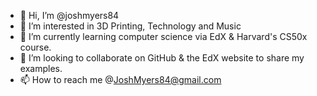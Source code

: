 - 👋 Hi, I’m @joshmyers84
- 👀 I’m interested in 3D Printing, Technology and Music
- 🌱 I’m currently learning computer science via EdX & Harvard's CS50x course.
- 💞️ I’m looking to collaborate on GitHub & the EdX website to share my examples.
- 📫 How to reach me @JoshMyers84@gmail.com

<!---
joshmyers84/joshmyers84 is a ✨ special ✨ repository because its `README.md` (this file) appears on your GitHub profile.
You can click the Preview link to take a look at your changes.
--->

